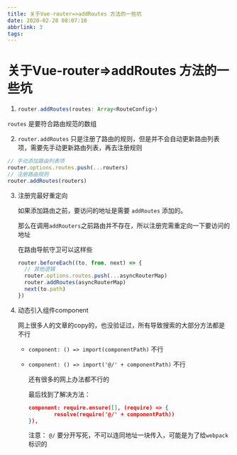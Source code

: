 ```yaml
---
title: 关于Vue-router=>addRoutes 方法的一些坑
date: 2020-02-28 08:07:10
abbrlink: 3
tags:
---
```

# 关于Vue-router=>addRoutes 方法的一些坑

1. ```js
   router.addRoutes(routes: Array<RouteConfig>)
   ```

`routes` 是要符合路由规范的数组



2. `router.addRoutes` 只是注册了路由的规则，但是并不会自动更新路由列表项，需要先手动更新路由列表，再去注册规则

```javascript
// 手动添加路由列表项
router.options.routes.push(...routers)
// 注册路由规则
router.addRoutes(routers)
```

3. 注册完最好重定向

   如果添加路由之前，要访问的地址是需要 `addRoutes` 添加的。

   那么在调用`addRouters`之前路由并不存在，所以注册完需重定向一下要访问的地址

   在路由导航守卫可以这样些

   ```javascript
   router.beforeEach((to, from, next) => {
     // 其他逻辑
     router.options.routes.push(...asyncRouterMap)
     router.addRoutes(asyncRouterMap)
     next(to.path)
   })
   ```

4. 动态引入组件component

   网上很多人的文章的copy的，也没验证过，所有导致搜索的大部分方法都是不行

   - `component: () => import(componentPath)`  不行

   - `component: () => import('@/' + componentPath)`  不行

     还有很多的网上办法都不行的

     最后找到了解决方法：

     ```json
     component: require.ensure([], (require) => {
             resolve(require('@/' + componentPath))
     }),
     ```

     注意： `@/` 要分开写死，不可以连同地址一块传入，可能是为了给`webpack`标识的